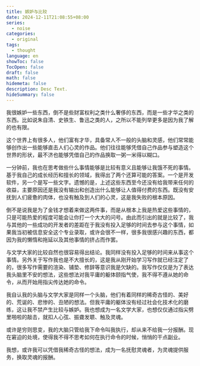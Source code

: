 ```yaml
---
title: 嫉妒与比较
date: 2024-12-11T21:08:55+08:00
series:
  - noise
categories:
  - original
tags:
  - thought
language: en
showToc: false
TocOpen: false
draft: false
math: false
hidemeta: false
description: Desc Text.
hideSummary: false
---
```


我很嫉妒一些东西，倒不是些财富权利之类什么奢侈的东西，而是一些才华之类的东西。比如说朱自清、史铁生、鲁迅之类的人，之所以不能列举更多是因为我了解的也有限。

这个世界上有很多人，他们富有才华，具备常人不一般的头脑和灵感，他们常常能够创作出一些能够直击人们心灵的作品。他们往往能够凭借自己作品参与塑造这个世界的形状，最不济也能够凭借自己的作品换取一粥一米得以糊口。

一分钟前，我也在思考做些什么事情能够是比较有意义且能够让我饿不死的事情。基于我自己的成长经历和擅长的领域，我得出了两个还算可能的答案。一个是开发软件，另一个是写一些文字。遗憾的是，上述这些东西至今还没有给我带来任何的收益，主要原因还是我没有输出和创造出什么能够让人值得付费的东西。既没有安抚到人们疲惫的肉体，也没有触及到人们的心灵，这是我失败的根本原因。

倒不是说我是为了金钱才想着来做这两件事，而是从根本上我是热爱这些事情的，只是可能热爱的程度可能会让你打一个大大的问号。由此而引出的就是比较了，我与其他的一些成功的开发者的差距在于我没有投入足够的时间去参与这个事情，如果我当初被信息安全这个专业录取，或许会很不一样，很多我很感兴趣的东西，都因为我的懒惰和拖延以及其他事情的挤占而作罢。

与文学大家的比较自然也很容易得出结论。我同样没有投入足够的时间来从事这个事情。另外关于写作我也是不大擅长的，这是我从刚开始学习写作就已经注定了的，很多写作需要的渲染、铺垫、修辞等意识我是欠缺的。我写作仅仅是为了表达我头脑里不安的想法，这些想法对我平庸的躯体颐指气使，我不得不遵从她的命令，从而开始用指尖传达她的命令。

我自认我的头脑与文学大家是同样一个头脑，他们有着同样的稀奇古怪的、美好的、荒诞的、悲惨的、丑陋的想法。但我平庸的躯体没有经过社会化技术化的磨练，这让我不禁产生比较与嫉妒。我也想成为一名文学大家，也想仅仅通过指尖劈里啪啦的敲击，就扣人心弦、振聋发聩、触及灵魂。

或许是穷则思变，我的大脑只管给我下命令叫我执行，却从来不给我一分报酬。现在窘迫的处境，使得我不得不思考如何在执行命令的时候，悄悄的干点副业。

我想，或许我可以凭借我稀奇古怪的想法，成为一名抚慰灵魂者，为灵魂提供服务，换取灵魂的报酬。
